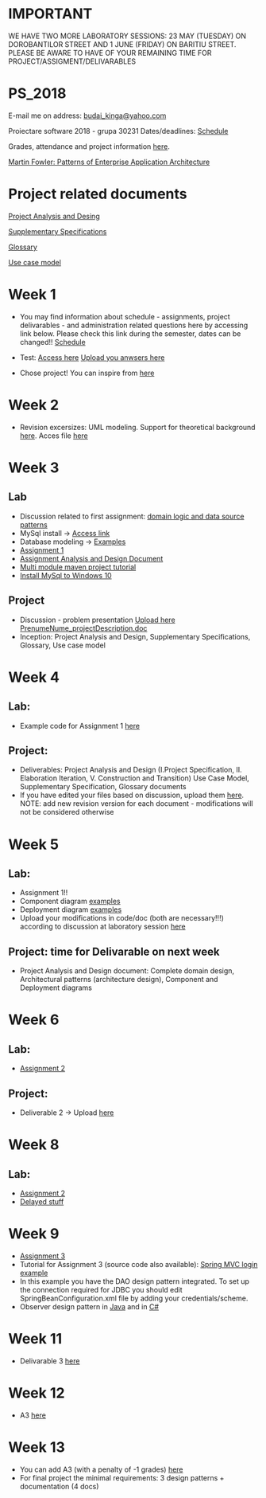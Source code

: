 # IMPORTANT
WE HAVE TWO MORE LABORATORY SESSIONS: 23 MAY (TUESDAY) ON DOROBANTILOR STREET AND 1 JUNE (FRIDAY) ON BARITIU STREET. PLEASE BE AWARE TO HAVE OF YOUR REMAINING TIME FOR PROJECT/ASSIGMENT/DELIVARABLES


# PS_2018
E-mail me on address: budai_kinga@yahoo.com

Proiectare software 2018 - grupa 30231
Dates/deadlines: [Schedule](https://drive.google.com/file/d/1x3eow6cPQwtRomIhZt8MYLePsfWYw_pO/view?usp=sharing)

Grades, attendance and project information [here](https://docs.google.com/spreadsheets/d/1Nq1FEt7aRDcvb1j49v5sRb7MG-YOAaSiD2NrcUpMZQw/edit?usp=sharing).

[Martin Fowler: Patterns of Enterprise Application Architecture](http://disi.unal.edu.co/dacursci/sistemasycomputacion/docs/SWEBOK/Systems%20Engineering%20-%20EAA%20-%20Patterns%20of%20Enterprise%20Application%20Architecture%20-%20Addison%20Wesley.pdf)

# Project related documents
 [Project Analysis and Desing](https://drive.google.com/file/d/1JzNvXCr_36rPIF7s0JuTQiWnGHtUoCam/view?usp=sharing)
 
 [Supplementary Specifications](https://drive.google.com/file/d/1nc161lijkAYJ8SRNBhwlFLLYZ6p49jDD/view?usp=sharing)
 
 [Glossary](https://drive.google.com/file/d/1bCT0qZmYhrt_Ap_kHK8KQ_hRl7sHw2VG/view?usp=sharing)
  
 [Use case model](https://drive.google.com/file/d/1T_HNz-RiXSCpZovbffgBsZcYgBx3mXab/view?usp=sharing)

# Week 1
- You may find information about schedule - assignments, project delivarables - and administration related questions here by accessing link below. Please check this link during the semester, dates can be changed!! [Schedule](https://drive.google.com/file/d/1DRnOf94Xou4uGvv1vDfNQ3rIFCJjTzB0/view?usp=sharing)
- Test: 
[Access here](https://docs.google.com/document/d/1eu_w3ukfNmzcPC5XktCMpwQFu_rq3E1iGYIJeMCBcPY/edit?usp=sharing)
[Upload you anwsers here](https://drive.google.com/drive/folders/1qCOaBFek8vP2LhTdBdsrmTihF7bHJME_?usp=sharing)

- Chose project! You can inspire from [here](https://drive.google.com/file/d/1JdUh7WM-lYFaM3KVVRG9aDPY_MBrocaO/view?usp=sharing)

# Week 2
- Revision excersizes: UML modeling. Support for theoretical background [here](https://drive.google.com/open?id=1BNBxaNn2QM-X51MexlzrdxKueulWKXvN). Acces file [here](https://drive.google.com/open?id=17a0_v45DD4_xZExbDE7kp8FthM1FMiwp)


# Week 3
## Lab
- Discussion related to first assignment: [domain logic and data source patterns](https://drive.google.com/file/d/1mgQJkQ0jNxlFeVAaK60l6PpD7NaWPWC8/view?usp=sharing)
- MySql install -> [Access link](https://www.youtube.com/watch?v=WuBcTJnIuzo)
- Database modeling -> [Examples](https://www.webucator.com/tutorial/learn-sql/simple-selects/introduction-the-northwind-database-reading.cfm#tutorial)
- [Assignment 1](https://drive.google.com/file/d/1B7uFwRY1sAdEvdAqUcUmoqq-0x5AB67U/view?usp=sharing)
- [Assignment Analysis and Design Document](https://drive.google.com/file/d/1eSb5RWd8c3dgXFukD2knMcHI7QzhMMV5/view?usp=sharing)
- [Multi module maven project tutorial](https://www.youtube.com/watch?v=0CFWeVgzsqY)
- [Install MySql to Windows 10](https://www.youtube.com/watch?v=WuBcTJnIuzo)

## Project
 - Discussion - problem presentation [Upload here PrenumeNume_projectDescription.doc](https://drive.google.com/drive/folders/1qCOaBFek8vP2LhTdBdsrmTihF7bHJME_?usp=sharing)
 - Inception: Project Analysis and Design, Supplementary Specifications, Glossary, Use case model
 
 # Week 4
 ## Lab:
 - Example code for Assignment 1 [here](https://github.com/BudaiKinga/dao_test)
 ## Project:
 - Deliverables: Project Analysis and Design (I.Project Specification, II. Elaboration Iteration, V. Construction and Transition) Use Case Model, Supplementary Specification, Glossary documents
 - If you have edited your files based on discussion, upload them [here](https://drive.google.com/drive/folders/1IBl7sPH9TZEf6s62lzUvXlNWqsIfJxsL?usp=sharing). NOTE: add new revision version for each document - modifications will not be considered otherwise
 
 # Week 5
 ## Lab:
  - Assignment 1!!
  - Component diagram [examples](https://www.lucidchart.com/pages/uml-component-diagram)
  - Deployment diagram [examples](https://www.lucidchart.com/pages/uml-deployment-diagram)
  - Upload your modifications in code/doc (both are necessary!!!) according to discussion at laboratory session [here](https://drive.google.com/drive/folders/1MhqJsEsj-AqBr7kHVt6IS95OhWbBX07K?usp=sharing)
  ## Project: time for Delivarable on next week
  - Project Analysis and Design document: Complete domain design, Architectural patterns (architecture design), Component and Deployment diagrams
  
  # Week 6
  ## Lab: 
  - [Assignment 2](https://drive.google.com/file/d/1h5JV6r8W9CUP8SxYRHPVJlYmZcp5fJMD/view?usp=sharing)
  ## Project:
  - Deliverable 2 -> Upload [here](https://drive.google.com/drive/folders/1cBt7y_oIUgdVJugePyvVqef0-Sb8PqTe?usp=sharing)
 
# Week 8
## Lab: 
- [Assignment 2](https://drive.google.com/drive/folders/1gQjhho6-UboiF5fNOUJ6N3kMJ7nNDLd2?usp=sharing)
- [Delayed stuff](https://drive.google.com/drive/folders/1yNcrYxPYbkHqoIe4C-hbsD6ZI4XHEXD9?usp=sharing)
 
 # Week 9
 - [Assignment 3](https://drive.google.com/file/d/1BvPfY7vrY46dopuKR8bDtApmrr2NgB7f/view?usp=sharing)
 - Tutorial for Assignment 3 (source code also available): [Spring MVC login example](https://examples.javacodegeeks.com/enterprise-java/spring/mvc/spring-mvc-login-example/)
 - In this example you have the DAO design pattern integrated. To set up the connection required for JDBC you should edit SpringBeanConfiguration.xml file by adding your credentials/scheme.
 - Observer design pattern in [Java](https://www.tutorialspoint.com/design_pattern/observer_pattern.htm) and in [C#](https://www.codeproject.com/Tips/769084/Observer-Pattern-Csharp)
 
 # Week 11
 - Delivarable 3 [here](https://drive.google.com/drive/folders/1KgPv1Q1ikWpe_S6xNB65hP3QFA4FVPSt?usp=sharing)
 
 # Week 12
 - A3 [here](https://drive.google.com/drive/folders/1qLt_H1mbbcKCzPPD126KXEyRK6Y3dbnv?usp=sharing)
 
 # Week 13
 - You can add A3 (with a penalty of -1 grades) [here](https://drive.google.com/drive/folders/1qLt_H1mbbcKCzPPD126KXEyRK6Y3dbnv?usp=sharing)
 - For final project the minimal requirements: 3 design patterns + documentation (4 docs)
